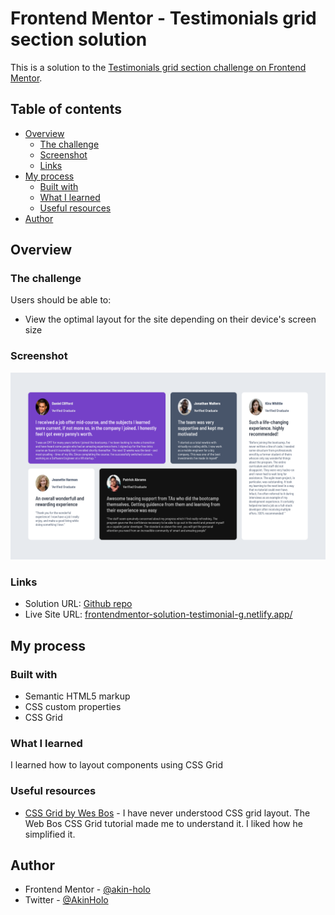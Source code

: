 # Frontend Mentor - Testimonials grid section solution

This is a solution to the [Testimonials grid section challenge on Frontend Mentor](https://www.frontendmentor.io/challenges/testimonials-grid-section-Nnw6J7Un7). 

## Table of contents

- [Overview](#overview)
  - [The challenge](#the-challenge)
  - [Screenshot](#screenshot)
  - [Links](#links)
- [My process](#my-process)
  - [Built with](#built-with)
  - [What I learned](#what-i-learned)
  - [Useful resources](#useful-resources)
- [Author](#author)



## Overview

### The challenge

Users should be able to:

- View the optimal layout for the site depending on their device's screen size

### Screenshot

![](./Assets/preview.png)


### Links

- Solution URL: [Github repo](https://github.com/akin-holo/frontendmentor-challenge-8-testimony)
- Live Site URL: [frontendmentor-solution-testimonial-g.netlify.app/](https://frontendmentor-solution-testimonial-g.netlify.app/)

## My process

### Built with

- Semantic HTML5 markup
- CSS custom properties
- CSS Grid


### What I learned

I learned how to layout components using CSS Grid



### Useful resources

- [CSS Grid by Wes Bos](https://www.youtube.com/watch?v=T-slCsOrLcc&list=PLu8EoSxDXHP5CIFvt9-ze3IngcdAc2xKG&index=1) - I have never understood CSS grid layout. The Web Bos CSS Grid tutorial made me to understand it. I liked how he simplified it.


## Author

- Frontend Mentor - [@akin-holo](https://www.frontendmentor.io/profile/akin-holo)
- Twitter - [@AkinHolo](https://x.com/AkinHolo)
